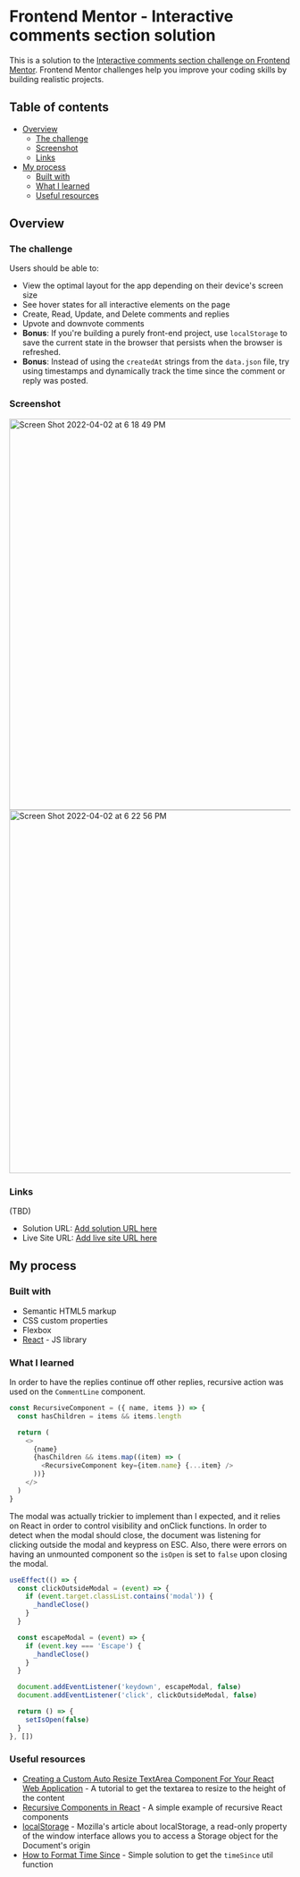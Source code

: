 # Frontend Mentor - Interactive comments section solution

This is a solution to the [Interactive comments section challenge on Frontend Mentor](https://www.frontendmentor.io/challenges/interactive-comments-section-iG1RugEG9). Frontend Mentor challenges help you improve your coding skills by building realistic projects. 

## Table of contents

- [Overview](#overview)
  - [The challenge](#the-challenge)
  - [Screenshot](#screenshot)
  - [Links](#links)
- [My process](#my-process)
  - [Built with](#built-with)
  - [What I learned](#what-i-learned)
  - [Useful resources](#useful-resources)


## Overview

### The challenge

Users should be able to:

- View the optimal layout for the app depending on their device's screen size
- See hover states for all interactive elements on the page
- Create, Read, Update, and Delete comments and replies
- Upvote and downvote comments
- **Bonus**: If you're building a purely front-end project, use `localStorage` to save the current state in the browser that persists when the browser is refreshed.
- **Bonus**: Instead of using the `createdAt` strings from the `data.json` file, try using timestamps and dynamically track the time since the comment or reply was posted.

### Screenshot

<img width="700" alt="Screen Shot 2022-04-02 at 6 18 49 PM" src="https://user-images.githubusercontent.com/14063502/161407219-0b669fad-008b-47e3-9e85-b19c2698f287.png">
<img width="650" alt="Screen Shot 2022-04-02 at 6 22 56 PM" src="https://user-images.githubusercontent.com/14063502/161407226-a3ce259f-655c-4e77-ab9f-e2bb72eac6d6.png">


### Links

(TBD)
- Solution URL: [Add solution URL here](https://your-solution-url.com)
- Live Site URL: [Add live site URL here](https://your-live-site-url.com)

## My process

### Built with

- Semantic HTML5 markup
- CSS custom properties
- Flexbox
- [React](https://reactjs.org/) - JS library

### What I learned

In order to have the replies continue off other replies, recursive action was used on the `CommentLine` component.

```js
const RecursiveComponent = ({ name, items }) => {
  const hasChildren = items && items.length

  return (
    <>
      {name}
      {hasChildren && items.map((item) => (
        <RecursiveComponent key={item.name} {...item} />
      ))}
    </>
  )
}
```

The modal was actually trickier to implement than I expected, and it relies on React in order to control visibility and onClick functions. In order to detect when the modal should close, the document was listening for clicking outside the modal and keypress on ESC. Also, there were errors on having an unmounted component so the `isOpen` is set to `false` upon closing the modal.

```js
useEffect(() => {
  const clickOutsideModal = (event) => {
    if (event.target.classList.contains('modal')) {
      _handleClose()
    }
  }

  const escapeModal = (event) => {
    if (event.key === 'Escape') {
      _handleClose()
    }
  }

  document.addEventListener('keydown', escapeModal, false)
  document.addEventListener('click', clickOutsideModal, false)

  return () => {
    setIsOpen(false)
  }
}, [])
```


### Useful resources

- [Creating a Custom Auto Resize TextArea Component For Your React Web Application](https://medium.com/@lucasalgus/creating-a-custom-auto-resize-textarea-component-for-your-react-web-application-6959c0ad68bc) - A tutorial to get the textarea to resize to the height of the content
- [Recursive Components in React](https://dev.to/knowit-development/recursive-components-in-react-37ka) - A simple example of recursive React components
- [localStorage](https://developer.mozilla.org/en-US/docs/Web/API/Window/localStorage) - Mozilla's article about localStorage, a read-only property of the window interface allows you to access a Storage object for the Document's origin
- [How to Format Time Since](https://stackoverflow.com/questions/3177836/how-to-format-time-since-xxx-e-g-4-minutes-ago-similar-to-stack-exchange-site) - Simple solution to get the `timeSince` util function
